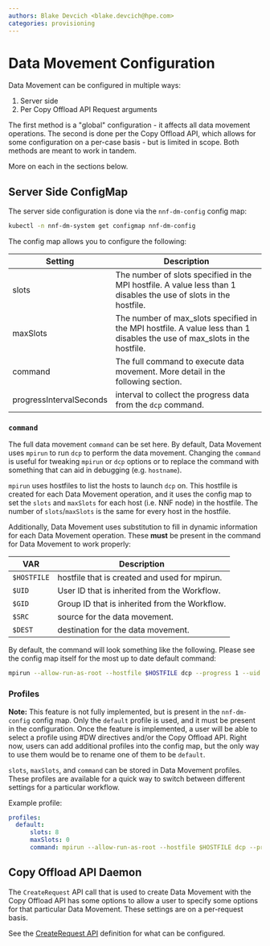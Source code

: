 ```yaml
---
authors: Blake Devcich <blake.devcich@hpe.com>
categories: provisioning
---
```


# Data Movement Configuration

Data Movement can be configured in multiple ways:

1. Server side
2. Per Copy Offload API Request arguments

The first method is a "global" configuration - it affects all data movement operations. The second
is done per the Copy Offload API, which allows for some configuration on a per-case basis - but is
limited in scope. Both methods are meant to work in tandem.


More on each in the sections below.

## Server Side ConfigMap

The server side configuration is done via the `nnf-dm-config` config map:

```bash
kubectl -n nnf-dm-system get configmap nnf-dm-config
```

The config map allows you to configure the following:

|Setting|Description|
|-------|-----------|
|slots|The number of slots specified in the MPI hostfile. A value less than 1 disables the use of slots in the hostfile.|
|maxSlots|The number of max_slots specified in the MPI hostfile. A value less than 1 disables the use of max_slots in the hostfile.|
|command|The full command to execute data movement. More detail in the following section.|
|progressIntervalSeconds|interval to collect the progress data from the `dcp` command.|

### `command`

The full data movement `command` can be set here. By default, Data Movement uses `mpirun` to run
`dcp` to perform the data movement. Changing the `command` is useful for tweaking `mpirun` or `dcp` options or to
replace the command with something that can aid in debugging (e.g. `hostname`).

`mpirun` uses hostfiles to list the hosts to launch `dcp` on. This hostfile is created for each Data
Movement operation, and it uses the config map to set the `slots` and `maxSlots` for each host (i.e. NNF
node) in the hostfile. The number of `slots`/`maxSlots` is the same for every host in the hostfile.

Additionally, Data Movement uses substitution to fill in dynamic information for each Data Movement
operation. These **must** be present in the command for Data Movement to work properly:

|VAR|Description|
|---|-----------|
|`$HOSTFILE`|hostfile that is created and used for mpirun.|
|`$UID`|User ID that is inherited from the Workflow.|
|`$GID`|Group ID that is inherited from the Workflow.|
|`$SRC`|source for the data movement.|
|`$DEST`|destination for the data movement.|

By default, the command will look something like the following. Please see the config map itself for
the most up to date default command:

```bash
mpirun --allow-run-as-root --hostfile $HOSTFILE dcp --progress 1 --uid $UID --gid $GID $SRC $DEST
```

### Profiles

**Note:** This feature is not fully implemented, but is present in the `nnf-dm-config` config map.
Only the `default` profile is used, and it must be present in the configuration. Once the feature is
implemented, a user will be able to select a profile using #DW directives and/or the Copy Offload
API. Right now, users can add additional profiles into the config map, but the only way to use them
would be to rename one of them to be `default`.

`slots`, `maxSlots`, and `command` can be stored in Data Movement profiles. These profiles are
available for a quick way to switch between different settings for a particular workflow.

Example profile:

```yaml
profiles:
  default:
      slots: 8
      maxSlots: 0
      command: mpirun --allow-run-as-root --hostfile $HOSTFILE dcp --progress 1 --uid $UID --gid $GID $SRC $DEST
```

## Copy Offload API Daemon

The `CreateRequest` API call that is used to create Data Movement with the Copy Offload API has some
options to allow a user to specify some options for that particular Data Movement. These settings
are on a per-request basis.

See the [CreateRequest API](https://github.com/NearNodeFlash/nnf-dm/blob/master/daemons/compute/Readme.md#create-request)
definition for what can be configured.
